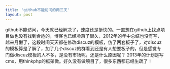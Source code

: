 ```yaml
---
title: 'github不能访问的两三天'
layout: post
---
```

github不能访问，今天就已经解决了，速度还是挺快的。一直想在github上找点项目做也没有找到合适的，博客也已经冷落了很久，2012年的年中总结也没有写，越来月懒了，这段时间天天都在修改discuz的模板，仿了两套板子了，对discuz的模板算是了解了，加了几个discuz的群看到还是有人想要板子的，但是感觉专门做discuz模板的人不多，是没有市场呢，还是什么原因呢？
2013年的计划是写cms，用thinkphp的框架做。好久没有做项目了，很多东西都已经生疏了！
